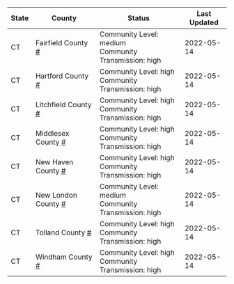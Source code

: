 State | County | Status | Last Updated
--- | --- | --- | --- 
CT | Fairfield County <a href="#fairfield_county">#</a> | <a name="fairfield_county"></a>Community Level: medium<br/>Community Transmission: high | 2022-05-14
CT | Hartford County <a href="#hartford_county">#</a> | <a name="hartford_county"></a>Community Level: high<br/>Community Transmission: high | 2022-05-14
CT | Litchfield County <a href="#litchfield_county">#</a> | <a name="litchfield_county"></a>Community Level: high<br/>Community Transmission: high | 2022-05-14
CT | Middlesex County <a href="#middlesex_county">#</a> | <a name="middlesex_county"></a>Community Level: high<br/>Community Transmission: high | 2022-05-14
CT | New Haven County <a href="#new_haven_county">#</a> | <a name="new_haven_county"></a>Community Level: high<br/>Community Transmission: high | 2022-05-14
CT | New London County <a href="#new_london_county">#</a> | <a name="new_london_county"></a>Community Level: medium<br/>Community Transmission: high | 2022-05-14
CT | Tolland County <a href="#tolland_county">#</a> | <a name="tolland_county"></a>Community Level: high<br/>Community Transmission: high | 2022-05-14
CT | Windham County <a href="#windham_county">#</a> | <a name="windham_county"></a>Community Level: high<br/>Community Transmission: high | 2022-05-14
